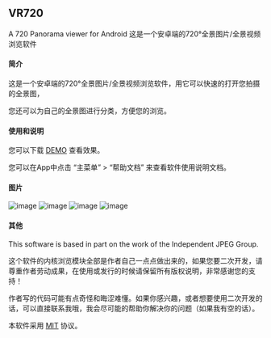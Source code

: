 VR720
---
A 720 Panorama viewer for Android 这是一个安卓端的720°全景图片/全景视频浏览软件

#### 简介

这是一个安卓端的720°全景图片/全景视频浏览软件，用它可以快速的打开您拍摄的全景图，

您还可以为自己的全景图进行分类，方便您的浏览。
#### 使用和说明

您可以下载 [DEMO](https://github.com/imengyu/VR720/raw/master/app/release/app-release.apk) 查看效果。

您可以在App中点击 “主菜单” > “帮助文档” 来查看软件使用说明文档。

#### 图片

![image](https://github.com/imengyu/VR720/raw/master/images/1mi.s.jpg)
![image](https://github.com/imengyu/VR720/raw/master/images/2mi.s.jpg)
![image](https://github.com/imengyu/VR720/raw/master/images/3.mi.s.jpg)
![image](https://github.com/imengyu/VR720/raw/master/images/5.mi.s.jpg)
#### 其他

This software is based in part on the work of the Independent JPEG Group.

这个软件的内核浏览模块全部是作者自己一点点做出来的，如果您要二次开发，请尊重作者劳动成果，在使用或发行的时候请保留所有版权说明，非常感谢您的支持！

作者写的代码可能有点奇怪和晦涩难懂。如果你感兴趣，或者想要使用二次开发的话，可以直接联系我哦，我会尽可能的帮助你解决你的问题（如果我有空的话）。

本软件采用 [MIT](https://github.com/imengyu/VR720/blob/master/LICENSE) 协议。

